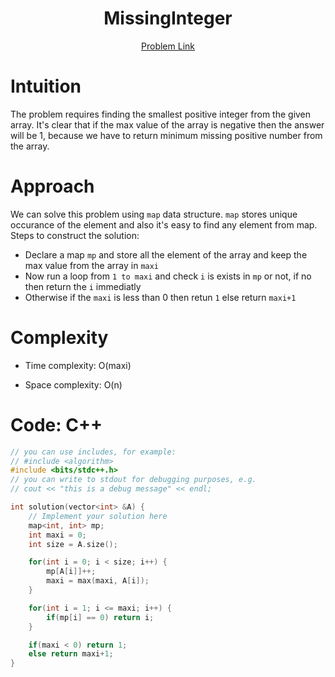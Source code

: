 <h1 align="center">MissingInteger</h1>
<p align="center">
<a href="https://app.codility.com/programmers/lessons/4-counting_elements/missing_integer/">Problem Link</a>
</p>

# Intuition

<!-- Describe your first thoughts on how to solve this problem. -->

The problem requires finding the smallest positive integer from the given array. It's clear that if the max value of the array is negative then the answer will be 1, because we have to return minimum missing positive number from the array.

# Approach

<!-- Describe your approach to solving the problem. -->

We can solve this problem using `map` data structure. `map` stores unique occurance of the element and also it's easy to find any element from map. Steps to construct the solution:

- Declare a map `mp` and store all the element of the array and keep the max value from the array in `maxi`
- Now run a loop from `1 to maxi` and check `i` is exists in `mp` or not, if no then return the `i` immediatly
- Otherwise if the `maxi` is less than 0 then retun `1` else return `maxi+1`

# Complexity

- Time complexity: O(maxi)
<!-- Add your time complexity here, e.g. $$O(n)$$ -->

- Space complexity: O(n)
<!-- Add your space complexity here, e.g. $$O(n)$$ -->

# Code: C++

```C++
// you can use includes, for example:
// #include <algorithm>
#include <bits/stdc++.h>
// you can write to stdout for debugging purposes, e.g.
// cout << "this is a debug message" << endl;

int solution(vector<int> &A) {
    // Implement your solution here
    map<int, int> mp;
    int maxi = 0;
    int size = A.size();

    for(int i = 0; i < size; i++) {
        mp[A[i]]++;
        maxi = max(maxi, A[i]);
    }

    for(int i = 1; i <= maxi; i++) {
        if(mp[i] == 0) return i;
    }

    if(maxi < 0) return 1;
    else return maxi+1;
}
```
